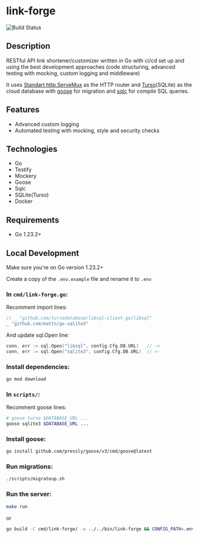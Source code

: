 # link-forge

![Build Status](https://github.com/5aradise/link-forge/actions/workflows/ci.yml/badge.svg)

## Description

RESTful API link shortener/customizer written in Go with ci/cd set up and using the best development approaches (code structuring, advanced testing with mocking, custom logging and middleware)

It uses [Standart http.ServeMux](https://pkg.go.dev/net/http@go1.23.2#ServeMux) as the HTTP router and [Turso](https://turso.tech)(SQLite) as the cloud database with [goose](https://github.com/pressly/goose) for migration and [sqlc](https://sqlc.dev/) for compile SQL queries.

## Features

- Advanced custom logging
- Automated testing with mocking, style and security checks

## Technologies

- Go
- Testify
- Mockery
- Goose
- Sqlc
- SQLite(Turso)
- Docker

## Requirements

- Go 1.23.2+

## Local Development

Make sure you're on Go version 1.23.2+

Create a copy of the `.env.example` file and rename it to `.env`

### In `cmd/link-forge.go`:

Recomment import lines:

```go
// _ "github.com/tursodatabase/libsql-client-go/libsql"
_ "github.com/mattn/go-sqlite3"
```

And update sql.Open line:

```go
conn, err := sql.Open("libsql", config.Cfg.DB.URL)   // ->
conn, err := sql.Open("sqlite3", config.Cfg.DB.URL)  // <-
```

### Install dependencies:

```bash
go mod download
```

### In `scripts/`:

Recomment goose lines:

```bash
# goose turso $DATABASE_URL ...
goose sqlite3 $DATABASE_URL ...
```

### Install goose:

```bash
go install github.com/pressly/goose/v3/cmd/goose@latest
```

### Run migrations:

```bash
./scripts/migrateup.sh
```

### Run the server:

```bash
make run
```

or

```bash
go build -C cmd/link-forge/ -o ../../bin/link-forge && CONFIG_PATH=.env ./bin/link-forge
```
